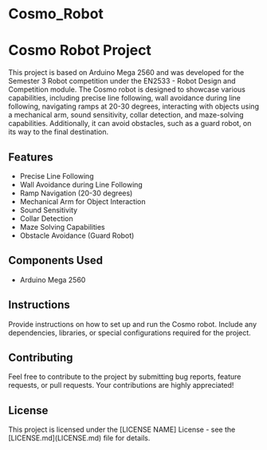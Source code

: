 # Cosmo_Robot
<h1>Cosmo Robot Project</h1>

  <p>This project is based on Arduino Mega 2560 and was developed for the Semester 3 Robot competition under the EN2533 - Robot Design and Competition module. The Cosmo robot is designed to showcase various capabilities, including precise line following, wall avoidance during line following, navigating ramps at 20-30 degrees, interacting with objects using a mechanical arm, sound sensitivity, collar detection, and maze-solving capabilities. Additionally, it can avoid obstacles, such as a guard robot, on its way to the final destination.</p>

  <h2>Features</h2>

  <ul>
      <li>Precise Line Following</li>
      <li>Wall Avoidance during Line Following</li>
      <li>Ramp Navigation (20-30 degrees)</li>
      <li>Mechanical Arm for Object Interaction</li>
      <li>Sound Sensitivity</li>
      <li>Collar Detection</li>
      <li>Maze Solving Capabilities</li>
      <li>Obstacle Avoidance (Guard Robot)</li>
  </ul>

  <h2>Components Used</h2>

  <ul>
      <li>Arduino Mega 2560</li>
      <!-- Add other components here -->
  </ul>

  <h2>Instructions</h2>

  <p>Provide instructions on how to set up and run the Cosmo robot. Include any dependencies, libraries, or special configurations required for the project.</p>

  <h2>Contributing</h2>

  <p>Feel free to contribute to the project by submitting bug reports, feature requests, or pull requests. Your contributions are highly appreciated!</p>

  <h2>License</h2>

  <p>This project is licensed under the [LICENSE NAME] License - see the [LICENSE.md](LICENSE.md) file for details.</p>


